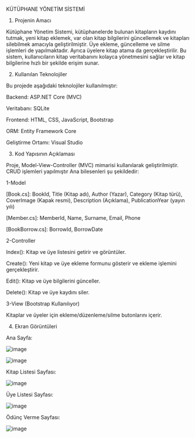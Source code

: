 KÜTÜPHANE YÖNETİM SİSTEMİ

1. Projenin Amacı

Kütüphane Yönetim Sistemi, kütüphanelerde bulunan kitapların kaydını tutmak, yeni kitap eklemek, var olan kitap bilgilerini güncellemek ve kitapları silebilmek amacıyla geliştirilmiştir. Üye ekleme, güncelleme ve silme işlemleri de yapılmaktadır. Ayrıca üyelere kitap atama da gerçekleştirilir. Bu sistem, kullanıcıların kitap veritabanını kolayca yönetmesini sağlar ve kitap bilgilerine hızlı bir şekilde erişim sunar.

2. Kullanılan Teknolojiler

Bu projede aşağıdaki teknolojiler kullanılmıştır:

Backend: ASP.NET Core (MVC)

Veritabanı: SQLite

Frontend: HTML, CSS, JavaScript, Bootstrap

ORM: Entity Framework Core

Geliştirme Ortamı: Visual Studio

3. Kod Yapısının Açıklaması

Proje, Model-View-Controller (MVC) mimarisi kullanılarak geliştirilmiştir. CRUD işlemleri yapılmıştır Ana bilesenleri şu şekildedir:

1-Model

[Book.cs]: BookId, Title (Kitap adı), Author (Yazar), Category (Kitap türü), CoverImage (Kapak resmi), Description (Açıklama), PublicationYear (yayın yılı)

[Member.cs]: MemberId, Name, Surname, Email, Phone

[BookBorrow.cs]: BorrowId, BorrowDate

2-Controller

Index(): Kitap ve üye listesini getirir ve görüntüler.

Create(): Yeni kitap ve üye ekleme formunu gösterir ve ekleme işlemini gerçekleştirir.

Edit(): Kitap ve üye bilgilerini günceller.

Delete(): Kitap ve üye kaydını siler.

3-View (Bootstrap Kullanılıyor)

Kitaplar ve üyeler için ekleme/düzenleme/silme butonlarını içerir.

4. Ekran Görüntüleri

Ana Sayfa:

![image](https://github.com/user-attachments/assets/5954498b-c471-485c-942c-ddfcdad0f4b9)

![image](https://github.com/user-attachments/assets/7cd4ceef-e421-4519-a639-5d37480033bc)


Kitap Listesi Sayfası:

![image](https://github.com/user-attachments/assets/a667011e-6bf0-48e1-9c29-b32b255a7366)


Üye Listesi Sayfası:

![image](https://github.com/user-attachments/assets/8dfcc417-c535-47cb-bd83-22a1dc261f7b)


Ödünç Verme Sayfası:

![image](https://github.com/user-attachments/assets/356ece09-c78c-4f5c-bde0-221937c26440)

